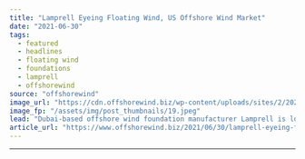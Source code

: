 ```yaml
---
title: "Lamprell Eyeing Floating Wind, US Offshore Wind Market"
date: "2021-06-30"
tags: 
  - featured
  - headlines
  - floating wind
  - foundations
  - lamprell
  - offshorewind
source: "offshorewind"
image_url: "https://cdn.offshorewind.biz/wp-content/uploads/sites/2/2021/01/26090013/Lamprell_.jpeg"
image_fp: "/assets/img/post_thumbnails/19.jpeg"
lead: "Dubai-based offshore wind foundation manufacturer Lamprell is looking to tap into the opportunities in"
article_url: "https://www.offshorewind.biz/2021/06/30/lamprell-eyeing-floating-wind-us-offshore-wind-market/"
---
```


---
